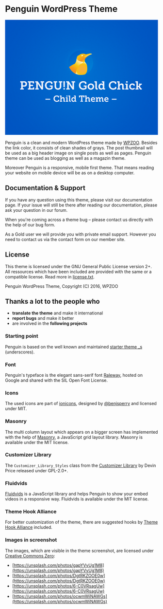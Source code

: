 # Penguin WordPress Theme
![Screenshot of the WordPress Theme Penguin](screenshot.png)

Penguin is a clean and modern WordPress theme made by [WPZOO](http://wpzoo.ch/). Besides the link color, it consists of clean shades of grays. The post thumbnail will be used as a big header image on single posts as well as pages. Penguin theme can be used as blogging as well as a magazin theme.

Moreover Penguin is a responsive, mobile first theme. That means reading your website on mobile device will be as on a desktop computer.

## Documentation & Support
If you have any question using this theme, please visit our documentation page. If your issue will still be there after reading our documentation, please ask your question in our forum.

When you're coming across a theme bug – please contact us directly with the help of our bug form.

As a Gold user we will provide you with private email support. However you need to contact us via the contact form on our member site.

## License
This theme is licensed under the GNU General Public License version 2+. All ressources which have been included are provided with the same or a compatible license. Read more in [license.txt](/license.txt).

Penguin WordPress Theme, Copyright (C) 2016, WPZOO

## Thanks a lot to the people who
- **translate the theme** and make it international
- **report bugs** and make it better
- are involved in the **following projects**

### Starting point
Penguin is based on the well known and maintained [starter theme _s](https://github.com/Automattic/_s) (underscores).

### Font
Penguin's typeface is the elegant sans-serif font [Raleway](http://www.google.com/fonts/specimen/Raleway), hosted on Google and shared with the SIL Open Font License.

### Icons
The used icons are part of [ionicons](http://ionicons.com/), designed by [@benjsperry](https://twitter.com/benjsperry) and licensed under MIT.

### Masonry
The multi column layout which appears on a bigger screen has implemented with the help of [Masonry](http://masonry.desandro.com/), a JavaScript grid layout library. Masonry is available under the MIT license.

### Customizer Library
The `Customizer_Library_Styles` class from the [Customizer Library](https://github.com/devinsays/customizer-library) by Devin Price released under GPL-2.0+.

### Fluidvids
[Fluidvids](https://github.com/toddmotto/fluidvids) is a JavaScript library and helps Penguin to show your embed videos in a responsive way. Fluidvids is available under the MIT license.

### Theme Hook Alliance
For better customization of the theme, there are suggested hooks by [Theme Hook Alliance](https://github.com/zamoose/themehookalliance) included.

### Images in screenshot
The images, which are visible in the theme screenshot, are licensed under [Creative Commons Zero](http://creativecommons.org/publicdomain/zero/1.0/):
- [https://unsplash.com/photos/gapYVvUg1M8](https://unsplash.com/photos/gapYVvUg1M8)
- [https://unsplash.com/photos/DgtRKZOOE0w](https://unsplash.com/photos/DgtRKZOOE0w)
- [https://unsplash.com/photos/6-C0VRsagUw](https://unsplash.com/photos/6-C0VRsagUw)
- [https://unsplash.com/photos/ocwmWiNAWGs](https://unsplash.com/photos/ocwmWiNAWGs)